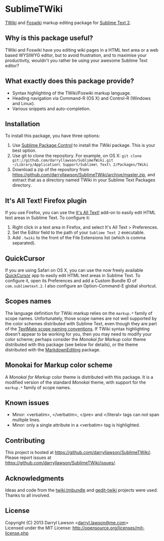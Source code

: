 # SublimeTWiki

[TWiki](http://twiki.org/) and [Foswiki](http://foswiki.org/) markup editing package for [Sublime Text 2](http://sublimetext.com/).

## Why is this package useful?

TWiki and Foswiki have you editing wiki pages in a HTML text area or a web based WYSIWYG editor, but to avoid frustration, and to maximise your productivity, wouldn't you rather be using your awesome Sublime Text editor?

## What exactly does this package provide?

- Syntax highlighting of the TWiki/Foswiki markup language.
- Heading navigation via Command-R (OS X) and Control-R (Windows and Linux).
- Various snippets and auto-completion.

## Installation

To install this package, you have three options:

1. Use [Sublime Package Control](http://wbond.net/sublime_packages/package_control) to install the *TWiki* package. This is your best option.
2. Use git to clone the repository. For example, on OS X: `git clone git://github.com/darryllawson/SublimeTWiki.git ~/Library/Application\ Support/Sublime\ Text\ 2/Packages/TWiki`
3. Download a zip of the repository from https://github.com/darryllawson/SublimeTWiki/archive/master.zip, and extract that as a directory named TWiki in your Sublime Text Packages directory.

## It's All Text! Firefox plugin

If you use Firefox, you can use the [It's All Text!](https://addons.mozilla.org/en-US/firefox/addon/its-all-text/) add-on to easily edit HTML text areas in Sublime Text. To configure it:

1. Right click in a text area in Firefox, and select It's All Text > Preferences.
2. Set the Editor field to the path of your `Sublime Text 2` executable.
3. Add `.twiki` to the front of the File Extensions list (which is comma separated).

## QuickCursor

If you are using Safari on OS X, you can use the now freely available [QuickCursor](http://www.hogbaysoftware.com/products/quickcursor) app to easily edit HTML text areas in Sublime Text. To configure it, open its Preferences and add a Custom Bundle ID of `com.sublimetext.2`. I also configure an Option-Command-E global shortcut.

## Scopes names

The language definition for TWiki markup relies on the `markup.*` family of scope names. Unfortunately, those scope names are not well supported by the color schemes distributed with Sublime Text, even though they are part of the [TextMate scope naming conventions](http://manual.macromates.com/en/language_grammars#naming_conventions.html). If TWiki syntax highlighting doesn't appear to be working for you, then you may need to modify your color scheme; perhaps consider the _Monokai for Markup_ color theme distributed with this package (see below for details), or the theme distributed with the [MarkdownEditing](https://github.com/ttscoff/MarkdownEditing) package.

## Monokai for Markup color scheme

A _Monokai for Markup_ color theme is distributed with this package. It is a modified version of the standard _Monokai_ theme, with support for the `markup.*` family of scope names.

## Known issues

- Minor: &lt;verbatim&gt;, &lt;/verbatim&gt;, &lt;/pre&gt; and &lt;/literal&gt; tags can not span multiple lines.
- Minor: only a single attribute in a &lt;verbatim&gt; tag is highlighted.

## Contributing

This project is hosted at https://github.com/darryllawson/SublimeTWiki/.
Please report issues at https://github.com/darryllawson/SublimeTWiki/issues/.

## Acknowledgments

Ideas and code from the [twiki.tmbundle](https://github.com/textmate/twiki.tmbundle) and [gedit-twiki](https://github.com/darryllawson/gedit-twiki) projects were used. Thanks to all involved.

## License

Copyright (C) 2013 Darryl Lawson &lt;darryl.lawson@me.com&gt; <br>
Licensed under the MIT License: http://opensource.org/licenses/mit-license.php
